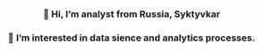  <div id="header" align="center">

<h3>👋 Hi, I’m analyst from Russia, Syktyvkar</h3>
<h3>👀 I’m interested in data sience and analytics processes.</h3>

</div>
